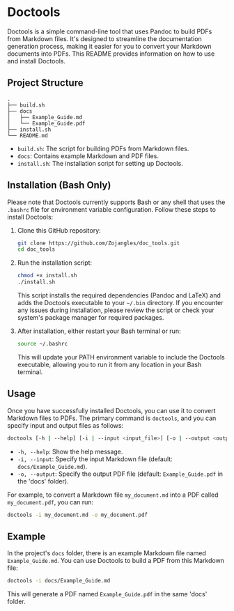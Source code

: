 # Doctools

Doctools is a simple command-line tool that uses Pandoc to build PDFs from Markdown files. It's designed to streamline the documentation generation process, making it easier for you to convert your Markdown documents into PDFs. This README provides information on how to use and install Doctools.

## Project Structure

```
.
├── build.sh
├── docs
│   ├── Example_Guide.md
│   └── Example_Guide.pdf
├── install.sh
└── README.md
```

- `build.sh`: The script for building PDFs from Markdown files.
- `docs`: Contains example Markdown and PDF files.
- `install.sh`: The installation script for setting up Doctools.

## Installation (Bash Only)

Please note that Doctools currently supports Bash or any shell that uses the `.bashrc` file for environment variable configuration. Follow these steps to install Doctools:

1. Clone this GitHub repository:

   ```bash
   git clone https://github.com/Zojangles/doc_tools.git
   cd doc_tools
   ```

2. Run the installation script:

   ```bash
   chmod +x install.sh
   ./install.sh
   ```

   This script installs the required dependencies (Pandoc and LaTeX) and adds the Doctools executable to your `~/.bin` directory. If you encounter any issues during installation, please review the script or check your system's package manager for required packages.

3. After installation, either restart your Bash terminal or run:

   ```bash
   source ~/.bashrc
   ```

   This will update your PATH environment variable to include the Doctools executable, allowing you to run it from any location in your Bash terminal.

## Usage

Once you have successfully installed Doctools, you can use it to convert Markdown files to PDFs. The primary command is `doctools`, and you can specify input and output files as follows:

```bash
doctools [-h | --help] [-i | --input <input_file>] [-o | --output <output_file>]
```

- `-h, --help`: Show the help message.
- `-i, --input`: Specify the input Markdown file (default: `docs/Example_Guide.md`).
- `-o, --output`: Specify the output PDF file (default: `Example_Guide.pdf` in the 'docs' folder).

For example, to convert a Markdown file `my_document.md` into a PDF called `my_document.pdf`, you can run:

```bash
doctools -i my_document.md -o my_document.pdf
```

## Example

In the project's `docs` folder, there is an example Markdown file named `Example_Guide.md`. You can use Doctools to build a PDF from this Markdown file:

```bash
doctools -i docs/Example_Guide.md
```

This will generate a PDF named `Example_Guide.pdf` in the same 'docs' folder.
